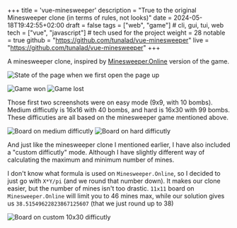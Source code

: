 +++
title = 'vue-minesweeper'
description = "True to the original Minesweeper clone (in terms of rules, not looks)"
date = 2024-05-18T19:42:55+02:00
draft = false
tags = ["web", "game"] # cli, gui, tui, web
tech = ["vue", "javascript"] # tech used for the project
weight = 28
notable = true
github = "https://github.com/tunalad/vue-minesweeper"
live = "https://github.com/tunalad/vue-minesweeper"
+++

A minesweeper clone, inspired by [Minesweeper.Online](https://minesweeper.online) version of the game.

![State of the page when we first open the page up](/images/vue-minesweeper/game-easy.png)

![Game won](/images/vue-minesweeper/game-win.png)
![Game lost](/images/vue-minesweeper/game-loss.png)

Those first two screenshots were on easy mode (9x9, with 10 bombs). Medium difficutly is 16x16 with 40 bombs, and hard is 16x30 with 99 bombs. These difficuties are all based on the minesweeper game mentioned above.

![Board on medium difficutly](/images/vue-minesweeper/game-medium.png)
![Board on hard difficutly](/images/vue-minesweeper/game-hard.png)

And just like the minesweeper clone I mentioned earlier, I have also included a "custom difficutly" mode. Although I have slightly different way of calculating the maximum and minimum number of mines. 


I don't know what formula is used on `Minesweeper.Online`, so I decided to just go with `X*Y/pi` (and we round that number down). It makes our clone easier, but the number of mines isn't too drastic. `11x11` board on `Minesweeper.Online` will limit you to 46 mines max, while our solution gives us `38.51549622823867125607` (that we just round up to 38)

![Board on custom 10x30 difficutly](/images/vue-minesweeper/game-custom.png)
